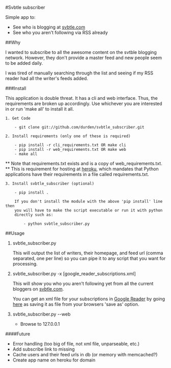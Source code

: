 #Svbtle subscriber

Simple app to:

- See who is blogging at [svbtle.com](http://svbtle.com)
- See who you aren't following via RSS already

##Why

I wanted to subscribe to all the awesome content on the svtble blogging
network.  However, they don't provide a master feed and new people seem to be
added daily.

I was tired of manually searching through the list and seeing if my RSS reader
had all the writer's feeds added.

###Install

This application is double threat.  It has a cli and web interface.  Thus, the
requirements are broken up accordingly.  Use whichever you are interested in or
run 'make all' to install it all.

    1. Get Code

        - git clone git://github.com/durden/svbtle_subscriber.git

    2. Install requirements (only one of these is required)

        - pip install -r cli_requirements.txt OR make cli
        - pip install -r web_requirements.txt OR make web
        - make all

** Note that requirements.txt exists and is a copy of web_requirements.txt.
** This is requirement for hosting at [heroku](http://heroku.com), which
mandates that Python applications have their requirements in a file called
requirements.txt.

    3. Install svbtle_subscriber (optional)

        - pip install .

        If you don't install the module with the above 'pip install' line then
        you will have to make the script executable or run it with python
        directly such as:

            - python svbtle_subscriber.py

##Usage

1. svbtle_subscriber.py

    This will output the list of writers, their homepage, and feed url (comma
    separated, one per line) so you can pipe it to any script that you want for
    processing.

2. svbtle_subscriber.py -x [google_reader_subscriptions.xml]

    This will show you who you aren't following yet from all the current
    bloggers on [svbtle.com](http://svbtle.com).

    You can get an xml file for your subscriptions in [Google
    Reader](http://reader.google.com) by going
    [here](http://www.google.com/reader/api/0/subscription/list) as saving it as
    file from your browsers 'save as' option.

3. svbtle_subscriber.py --web

    - Browse to 127.0.0.1

####Future

- Error handling (too big of file, not xml file, unparseable, etc.)
- Add subscribe link to missing
- Cache users and their feed urls in db (or memory with memcached?)
- Create app name on heroku for domain
